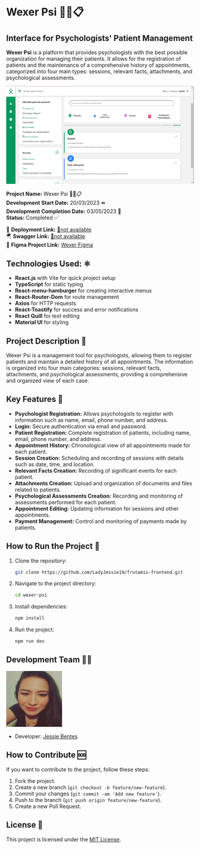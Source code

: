 # Wexer Psi 📏💡📋

## Interface for Psychologists' Patient Management

**Wexer Psi** is a platform that provides psychologists with the best possible organization for managing their patients. It allows for the registration of patients and the maintenance of a comprehensive history of appointments, categorized into four main types: sessions, relevant facts, attachments, and psychological assessments.

![Wexer Psi](./wexer-psi/src/assets/readme/front-wexer.png)

**Project Name:** Wexer Psi 📏💡📋  
**Development Start Date:** 20/03/2023 ⏩  
**Development Completion Date:** 03/05/2023 🏁  
**Status:** Completed ✅

🚀 **Deployment Link:** [🚫not available](URL_DO_DEPLOY)  
🪂 **Swagger Link:** [🚫not available](URL_DO_SWAGGER)  
🎨 **Figma Project Link:** [Wexer Figma](<https://www.figma.com/design/t5Z08FWfTexsU1Lj4WvmrL/Wexer-Psi-%7C-Prontu%C3%A1rio-V4-(Copy)?node-id=0-1&t=qswzIWb4pIHjUfuJ-0>)

## **Technologies Used:** ⚛️

- **React.js** with Vite for quick project setup
- **TypeScript** for static typing
- **React-menu-hamburger** for creating interactive menus
- **React-Router-Dom** for route management
- **Axios** for HTTP requests
- **React-Toastify** for success and error notifications
- **React Quill** for text editing
- **Material UI** for styling

## Project Description 📝

Wexer Psi is a management tool for psychologists, allowing them to register patients and maintain a detailed history of all appointments. The information is organized into four main categories: sessions, relevant facts, attachments, and psychological assessments, providing a comprehensive and organized view of each case.

## Key Features 🔧

- **Psychologist Registration:** Allows psychologists to register with information such as name, email, phone number, and address.
- **Login:** Secure authentication via email and password.
- **Patient Registration:** Complete registration of patients, including name, email, phone number, and address.
- **Appointment History:** Chronological view of all appointments made for each patient.
- **Session Creation:** Scheduling and recording of sessions with details such as date, time, and location.
- **Relevant Facts Creation:** Recording of significant events for each patient.
- **Attachments Creation:** Upload and organization of documents and files related to patients.
- **Psychological Assessments Creation:** Recording and monitoring of assessments performed for each patient.
- **Appointment Editing:** Updating information for sessions and other appointments.
- **Payment Management:** Control and monitoring of payments made by patients.

## How to Run the Project 🚀

1. Clone the repository:
   ```bash
   git clone https://github.com/LadyJessie19/frutamix-frontend.git
   ```
2. Navigate to the project directory:
   ```bash
   cd wexer-psi
   ```
3. Install dependencies:
   ```bash
   npm install
   ```
4. Run the project:
   ```bash
   npm run dev
   ```

## Development Team 🙋‍♀️

<img src="./wexer-psi/src/assets/readme/jessie-dev.jpg" alt="Developer" width="150" height="150">

- Developer: [Jessie Bentes](https://github.com/LadyJessie19)

## How to Contribute 🆘

If you want to contribute to the project, follow these steps:

1. Fork the project.
2. Create a new branch (`git checkout -b feature/new-feature`).
3. Commit your changes (`git commit -am 'Add new feature'`).
4. Push to the branch (`git push origin feature/new-feature`).
5. Create a new Pull Request.

## License 🧐

This project is licensed under the [MIT License](https://opensource.org/licenses/MIT).
